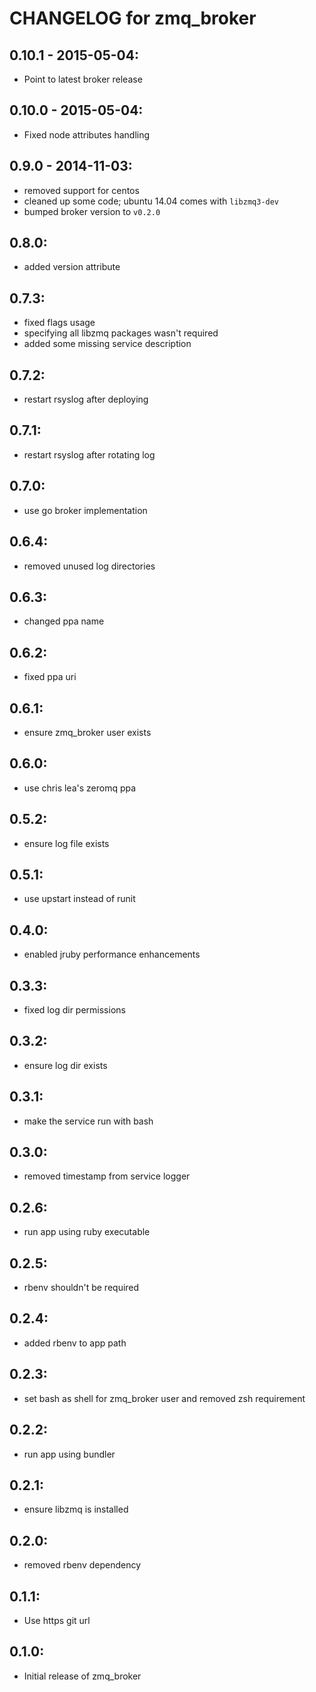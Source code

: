 # CHANGELOG for zmq_broker

## 0.10.1 - 2015-05-04:
* Point to latest broker release

## 0.10.0 - 2015-05-04:
* Fixed node attributes handling

## 0.9.0 - 2014-11-03:
* removed support for centos
* cleaned up some code; ubuntu 14.04 comes with `libzmq3-dev`
* bumped broker version to `v0.2.0`

## 0.8.0:
* added version attribute

## 0.7.3:
* fixed flags usage
* specifying all libzmq packages wasn't required
* added some missing service description

## 0.7.2:
* restart rsyslog after deploying

## 0.7.1:
* restart rsyslog after rotating log

## 0.7.0:
* use go broker implementation

## 0.6.4:
* removed unused log directories

## 0.6.3:
* changed ppa name

## 0.6.2:
* fixed ppa uri

## 0.6.1:
* ensure zmq_broker user exists

## 0.6.0:
* use chris lea's zeromq ppa

## 0.5.2:
* ensure log file exists

## 0.5.1:
* use upstart instead of runit

## 0.4.0:
* enabled jruby performance enhancements

## 0.3.3:
* fixed log dir permissions

## 0.3.2:
* ensure log dir exists

## 0.3.1:
* make the service run with bash

## 0.3.0:
* removed timestamp from service logger

## 0.2.6:
* run app using ruby executable

## 0.2.5:
* rbenv shouldn't be required

## 0.2.4:
* added rbenv to app path

## 0.2.3:
* set bash as shell for zmq_broker user and removed zsh requirement

## 0.2.2:
* run app using bundler

## 0.2.1:
* ensure libzmq is installed

## 0.2.0:
* removed rbenv dependency

## 0.1.1:
* Use https git url

## 0.1.0:
* Initial release of zmq_broker

